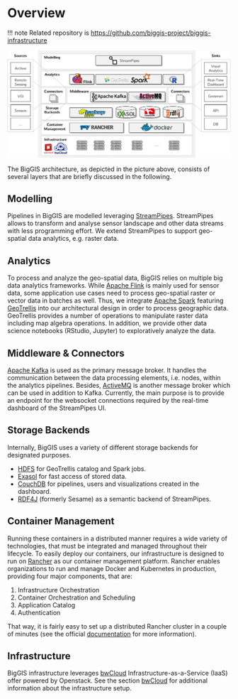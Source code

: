 # Overview

!!! note
    Related repository is https://github.com/biggis-project/biggis-infrastructure

![BigGIS Architecture](biggis-architecture.png)

The BigGIS architecture, as depicted in the picture above, consists of several layers that are 
briefly discussed in the following.

## Modelling

Pipelines in BigGIS are modelled leveraging [StreamPipes](../StreamPipes). StreamPipes allows to 
transform and analyse sensor landscape and other data streams with less programming effort. We 
extend StreamPipes to support geo-spatial data analytics, e.g. raster data.

## Analytics

To process and analyze the geo-spatial data, BigGIS relies on multiple big data analytics 
frameworks. While [Apache Flink](https://flink.apache.org/) is mainly used for sensor data,
some application use cases need to process geo-spatial raster or vector data in batches as well. 
Thus, we integrate [Apache Spark](https://spark.apache.org/) featuring [GeoTrellis](https://geotrellis.io/) into our architectural design in order to process geographic data. GeoTrellis provides a 
number of operations to manipulate raster data including map algebra operations. In addition, we 
provide other data science notebooks (RStudio, Jupyter) to exploratively analyze the data.

## Middleware & Connectors

[Apache Kafka](https://kafka.apache.org/) is used as the primary message broker. It handles the 
communication between the data processing elements, i.e. nodes, within the analytics pipelines. 
Besides, [ActiveMQ](http://activemq.apache.org/) is another message broker which can be used in 
addition to Kafka. Currently, the main purpose is to provide an endpoint for the websocket 
connections required by the real-time dashboard of the StreamPipes UI.

## Storage Backends

Internally, BigGIS uses a variety of different storage backends for designated purposes.

  - [HDFS](http://hadoop.apache.org/) for GeoTrellis catalog and Spark jobs.
  - [Exasol](https://www.exasol.com/de/) for fast access of stored data.
  - [CouchDB](http://couchdb.apache.org/) for pipelines, users and visualizations created in the dashboard.
  - [RDF4J](http://rdf4j.org/) (formerly Sesame) as a semantic backend of StreamPipes.

## Container Management

Running these containers in a distributed manner requires a wide variety of technologies, that 
must be integrated and
managed throughout their lifecycle. To easily deploy our containers, our infrastructure is 
designed to run on
[Rancher](http://rancher.com/) as our container management platform. Rancher enables 
organizations to run and manage Docker and Kubernetes in production, providing four major 
components, that are:

  1. Infrastructure Orchestration
  2. Container Orchestration and Scheduling
  3. Application Catalog
  4. Authentication

That way, it is fairly easy to set up a distributed Rancher cluster in a couple of minutes (see 
the official [documentation](http://rancher.com/docs/rancher/v1.6/en/) for more information).

## Infrastructure

BigGIS infrastructure leverages [bwCloud](https://www.bw-cloud.org/) Infrastructure-as-a-Service 
(IaaS) offer powered by Openstack. See the section [bwCloud](../platform-bwcloud) for 
additional information about the infrastructure setup.









